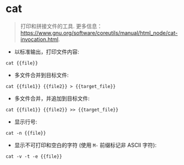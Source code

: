 # cat

> 打印和拼接文件的工具.
> 更多信息： <https://www.gnu.org/software/coreutils/manual/html_node/cat-invocation.html>.

- 以标准输出，打印文件内容:

`cat {{file}}`

- 多文件合并到目标文件:

`cat {{file1}} {{file2}} > {{target_file}}`

- 多文件合并，并追加到目标文件:

`cat {{file1}} {{file2}} >> {{target_file}}`

- 显示行号:

`cat -n {{file}}`

- 显示不可打印和空白的字符 (使用 `M-` 前缀标记非 ASCII 字符):

`cat -v -t -e {{file}}`
